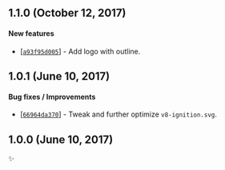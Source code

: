 ## 1.1.0 (October 12, 2017)

#### New features

* [[`a93f95d005`](https://github.com/alrra/browser-logos/commit/a93f95d005043e52b9074dac2249627ee86fb51e)] -
  Add logo with outline.


## 1.0.1 (June 10, 2017)

#### Bug fixes / Improvements

* [[`66964da370`](https://github.com/alrra/browser-logos/commit/66964da3701db808e3fcbbc726ec0a44085a2a87)] -
  Tweak and further optimize `v8-ignition.svg`.


## 1.0.0 (June 10, 2017)

✨
